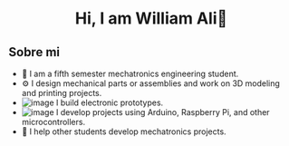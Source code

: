 <div align="center">
<h1 align="center">Hi, I am William Ali👋</h1>
</div>

## Sobre mi 
  - 🏫 I am a fifth semester mechatronics engineering student.
  - ⚙️ I design mechanical parts or assemblies and work on 3D modeling and printing projects.
  - ![image](https://github.com/user-attachments/assets/6ae5905d-94de-446b-9cc5-5e7f72662ae7) I build electronic prototypes.
  - ![image](https://github.com/user-attachments/assets/c1a15093-31a2-49a6-9533-42cfae455f1d) I develop projects using Arduino, Raspberry Pi, and other microcontrollers.
  - 🤝 I help other students develop mechatronics projects.
<br>

